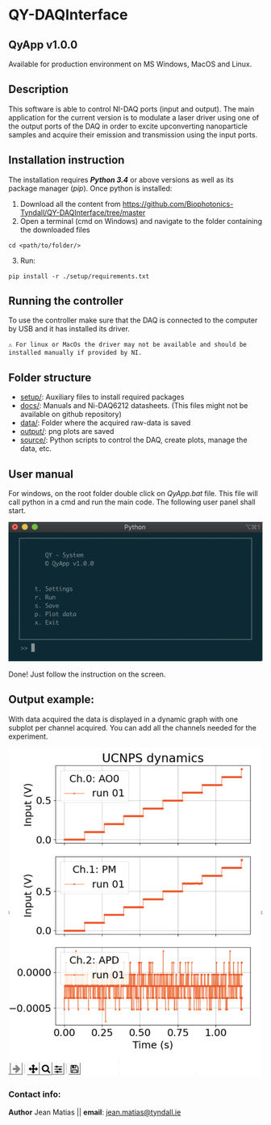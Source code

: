 # QY-DAQInterface
## QyApp v1.0.0 

Available for production environment on MS Windows, MacOS and Linux.

## Description
This software is able to control NI-DAQ ports (input and output). 
The main application for the current version is to modulate a laser driver using one of the output ports of the DAQ in order to excite upconverting nanoparticle samples and acquire their emission and transmission using the input ports.
 
## Installation instruction

The installation requires **_Python 3.4_** or above versions as well as its package manager (_pip_). Once python is installed:

1. Download all the content from https://github.com/Biophotonics-Tyndall/QY-DAQInterface/tree/master
2. Open a terminal (cmd on Windows) and navigate to the folder containing the downloaded files
```
cd <path/to/folder/>
```
3. Run:
```
pip install -r ./setup/requirements.txt
```

## Running the controller

To use the controller make sure that the DAQ is connected to the computer by USB and it has installed its driver.

    ⚠️ For linux or MacOs the driver may not be available and should be installed manually if provided by NI.

## Folder structure

+ [setup/](./setup/): Auxiliary files to install required packages
+ [docs/](./docs/): Manuals and Ni-DAQ6212 datasheets. (This files might not be available on github repository)
+ [data/](./data/): Folder where the acquired raw-data is saved
+ [output/](./output/): png plots are saved
+ [source/](./source/): Python scripts to control the DAQ, create plots, manage the data, etc.

 
## User manual

For windows, on the root folder double click on _QyApp.bat_ file. This file will call python in a cmd and run the main code. The following user panel shall start. 

![User Panel](docs/.user_panel.png "User Panel")

Done! Just follow the instruction on the screen.

## Output example:

With data acquired the data is displayed in a dynamic graph with one subplot per channel acquired. You can add all the channels needed for the experiment. 

![First test](./output/plots/.output_temp.png "output data example")

### Contact info:

**Author** Jean Matias || **email**: jean.matias@tyndall.ie 